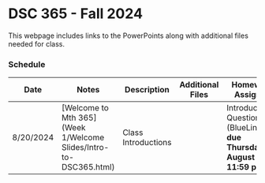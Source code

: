 # DSC 365 - Fall 2024

This webpage includes links to the PowerPoints along with additional files needed for class. 

### Schedule

Date | Notes | Description | Additional Files | Homework Assigned
---- | ---- | --- | --- | ---
8/20/2024 | [Welcome to Mth 365](Week 1/Welcome Slides/Intro-to-DSC365.html) | Class Introductions | | Introduction Questionnaire (BlueLine) **due Thursday August 29 at 11:59 pm**
